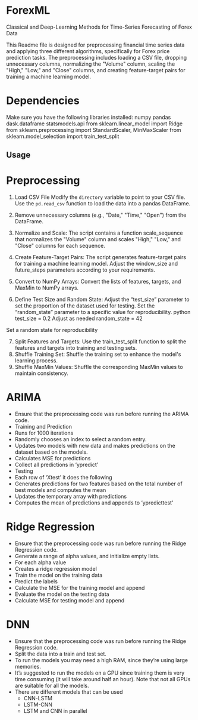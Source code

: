 # ForexML
Classical and Deep-Learning Methods for Time-Series Forecasting of Forex Data


This Readme file is designed for preprocessing financial time series data and applying three different algorithms, specifically for Forex price prediction tasks. The preprocessing includes loading a CSV file, dropping unnecessary columns, normalizing the "Volume" column, scaling the "High," "Low," and "Close" columns, and creating feature-target pairs for training a machine learning model.

# Dependencies

Make sure you have the following libraries installed:
numpy 
pandas
dask.dataframe
statsmodels.api 
from sklearn.linear_model import Ridge
from sklearn.preprocessing import StandardScaler, MinMaxScaler
from sklearn.model_selection import train_test_split

## Usage
# Preprocessing

1. Load CSV File
Modify the `directory` variable to point to your CSV file.
Use the `pd.read_csv` function to load the data into a pandas DataFrame.

2. Remove unnecessary columns (e.g., "Date," "Time," "Open") from the DataFrame.

3. Normalize and Scale:
The script contains a function scale_sequence that normalizes the "Volume" column and scales "High," "Low," and "Close" columns for each sequence.

4. Create Feature-Target Pairs:
The script generates feature-target pairs for training a machine learning model.
Adjust the window_size and future_steps parameters according to your requirements.
5. Convert to NumPy Arrays:
Convert the lists of features, targets, and MaxMin to NumPy arrays.

6. Define Test Size and Random State:
Adjust the “test_size” parameter to set the proportion of the dataset used for testing.
Set the “random_state” parameter to a specific value for reproducibility.
 python test_size = 0.2 
Adjust as needed random_state = 42 

Set a random state for reproducibility

7. Split Features and Targets:
Use the train_test_split function to split the features and targets into training and testing sets.
8. Shuffle Training Set:
Shuffle the training set to enhance the model's learning process.
9. Shuffle MaxMin Values:
Shuffle the corresponding MaxMin values to maintain consistency.


# ARIMA
- Ensure that the preprocessing code was run before running the ARIMA code. 
- Training and Prediction 
- Runs for 1000 iterations 
- Randomly chooses an index to select a random entry.
- Updates two models with new data and makes predictions on the dataset based on the models.
- Calculates MSE for predictions 
- Collect all predictions in ‘ypredict’
- Testing 
- Each row of ‘Xtest’ it does the following
- Generates predictions for two features based on the total number of best models and computes the mean
- Updates the temporary array with predictions
- Computes the mean of predictions and appends to ‘ypredicttest’


# Ridge Regression
- Ensure that the preprocessing code was run before running the Ridge Regression code. 
- Generate a range of alpha values, and initialize empty lists.
- For each alpha value
- Creates a ridge regression model 
- Train the model on the training data
- Predict the labels 
- Calculate the MSE for the training model and append 
- Evaluate the model on the testing data
- Calculate MSE for testing model and append 

# DNN
- Ensure that the preprocessing code was run before running the Ridge Regression code. 
- Split the data into a train and test set.
- To run the models you may need a high RAM, since they’re using large memories.
- It’s suggested to run the models on a GPU since training them is very time consuming (it will take around half an hour). Note that not all GPUs are suitable for all the models.
- There are different models that can be used
	- CNN-LSTM
	- LSTM-CNN
	- LSTM and CNN in parallel
	



